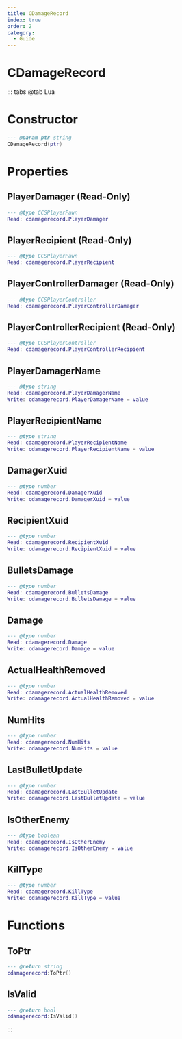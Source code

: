 ```yaml
---
title: CDamageRecord
index: true
order: 2
category:
  - Guide
---
```


# CDamageRecord

::: tabs
@tab Lua
# Constructor
```lua
--- @param ptr string
CDamageRecord(ptr)
```
# Properties
## PlayerDamager (Read-Only)
```lua
--- @type CCSPlayerPawn
Read: cdamagerecord.PlayerDamager
```
## PlayerRecipient (Read-Only)
```lua
--- @type CCSPlayerPawn
Read: cdamagerecord.PlayerRecipient
```
## PlayerControllerDamager (Read-Only)
```lua
--- @type CCSPlayerController
Read: cdamagerecord.PlayerControllerDamager
```
## PlayerControllerRecipient (Read-Only)
```lua
--- @type CCSPlayerController
Read: cdamagerecord.PlayerControllerRecipient
```
## PlayerDamagerName 
```lua
--- @type string
Read: cdamagerecord.PlayerDamagerName
Write: cdamagerecord.PlayerDamagerName = value
```
## PlayerRecipientName 
```lua
--- @type string
Read: cdamagerecord.PlayerRecipientName
Write: cdamagerecord.PlayerRecipientName = value
```
## DamagerXuid 
```lua
--- @type number
Read: cdamagerecord.DamagerXuid
Write: cdamagerecord.DamagerXuid = value
```
## RecipientXuid 
```lua
--- @type number
Read: cdamagerecord.RecipientXuid
Write: cdamagerecord.RecipientXuid = value
```
## BulletsDamage 
```lua
--- @type number
Read: cdamagerecord.BulletsDamage
Write: cdamagerecord.BulletsDamage = value
```
## Damage 
```lua
--- @type number
Read: cdamagerecord.Damage
Write: cdamagerecord.Damage = value
```
## ActualHealthRemoved 
```lua
--- @type number
Read: cdamagerecord.ActualHealthRemoved
Write: cdamagerecord.ActualHealthRemoved = value
```
## NumHits 
```lua
--- @type number
Read: cdamagerecord.NumHits
Write: cdamagerecord.NumHits = value
```
## LastBulletUpdate 
```lua
--- @type number
Read: cdamagerecord.LastBulletUpdate
Write: cdamagerecord.LastBulletUpdate = value
```
## IsOtherEnemy 
```lua
--- @type boolean
Read: cdamagerecord.IsOtherEnemy
Write: cdamagerecord.IsOtherEnemy = value
```
## KillType 
```lua
--- @type number
Read: cdamagerecord.KillType
Write: cdamagerecord.KillType = value
```
# Functions
## ToPtr
```lua
--- @return string
cdamagerecord:ToPtr()
```
## IsValid
```lua
--- @return bool
cdamagerecord:IsValid()
```

:::